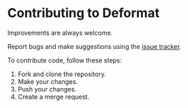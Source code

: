 # Contributing to Deformat

Improvements are always welcome.

Report bugs and make suggestions using the [issue tracker](https://gitlab.com/johnjago/deformat/issues).

To contribute code, follow these steps:

  1. Fork and clone the repository.
  2. Make your changes.
  3. Push your changes.
  4. Create a merge request.
